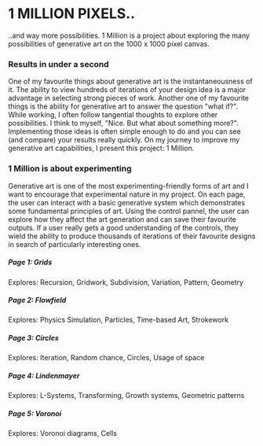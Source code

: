 # 1 MILLION PIXELS..

..and way more possibilities. 1 Million is a project about exploring the many possibilities of generative art on the 1000 x 1000 pixel canvas. 

### Results in under a second

One of my favourite things about generative art is the instantaneousness of it. The ability to view hundreds of iterations of your design idea is a major advantage in selecting strong pieces of work. Another one of my favourite things is the ability for generative art to answer the question "what if?". While working, I often follow tangential thoughts to explore other possibilities. I think to myself, "Nice. But what about something more?". Implementing those ideas is often simple enough to do and you can see (and compare) your results really quickly. On my journey to improve my generative art capabilities, I present this project: 1 Million. 

### 1 Million is about experimenting

Generative art is one of the most experimenting-friendly forms of art and I want to encourage that experimental nature in my project. On each page, the user can interact with a basic generative system which demonstrates some fundamental principles of art. Using the control pannel, the user can explore how they affect the art generation and can save their favourite outputs. If a user really gets a good understanding of the controls, they wield the ability to produce thousands of iterations of their favourite designs in search of particularly interesting ones.

##### Page 1: Grids
Explores:
    Recursion, Gridwork, Subdivision, Variation, Pattern, Geometry

##### Page 2: Flowfield
Explores:
    Physics Simulation, Particles, Time-based Art, Strokework

##### Page 3: Circles
Explores:
    Iteration, Random chance, Circles, Usage of space  

##### Page 4: Lindenmayer
Explores:
    L-Systems, Transforming, Growth systems, Geometric patterns

##### Page 5: Voronoi
Explores:
    Voronoi diagrams, Cells

